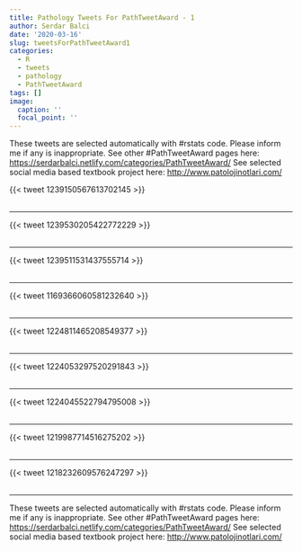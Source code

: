 ```yaml
---
title: Pathology Tweets For PathTweetAward - 1
author: Serdar Balci
date: '2020-03-16'
slug: tweetsForPathTweetAward1
categories:
  - R
  - tweets
  - pathology
  - PathTweetAward
tags: []
image:
  caption: ''
  focal_point: ''
---
```



These tweets are selected automatically with #rstats code. Please inform me if any is inappropriate.
See other #PathTweetAward pages here: https://serdarbalci.netlify.com/categories/PathTweetAward/ 
See selected social media based textbook project here: http://www.patolojinotlari.com/

{{< tweet 1239150567613702145 >}}
<br>
<br>
<hr>
{{< tweet 1239530205422772229 >}}
<br>
<br>
<hr>
{{< tweet 1239511531437555714 >}}
<br>
<br>
<hr>
{{< tweet 1169366060581232640 >}}
<br>
<br>
<hr>
{{< tweet 1224811465208549377 >}}
<br>
<br>
<hr>
{{< tweet 1224053297520291843 >}}
<br>
<br>
<hr>
{{< tweet 1224045522794795008 >}}
<br>
<br>
<hr>
{{< tweet 1219987714516275202 >}}
<br>
<br>
<hr>
{{< tweet 1218232609576247297 >}}
<br>
<br>
<hr>


These tweets are selected automatically with #rstats code. Please inform me if any is inappropriate.
See other #PathTweetAward pages here: https://serdarbalci.netlify.com/categories/PathTweetAward/ 
See selected social media based textbook project here: http://www.patolojinotlari.com/
